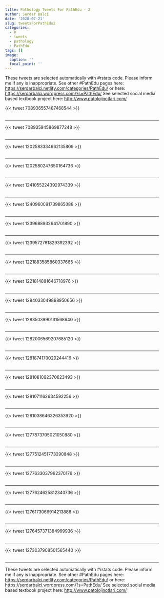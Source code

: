 ```yaml
---
title: Pathology Tweets For PathEdu - 2
author: Serdar Balci
date: '2020-07-21'
slug: tweetsForPathEdu2
categories:
  - R
  - tweets
  - pathology
  - PathEdu
tags: []
image:
  caption: ''
  focal_point: ''
---
```



These tweets are selected automatically with #rstats code. Please inform me if any is inappropriate.
See other #PathEdu pages here: https://serdarbalci.netlify.com/categories/PathEdu/  or here: https://serdarbalci.wordpress.com/?s=PathEdu/ 
See selected social media based textbook project here: http://www.patolojinotlari.com/

{{< tweet 708936557487468544 >}}
<br>
<br>
<hr>
{{< tweet 708935945869877248 >}}
<br>
<br>
<hr>
{{< tweet 1202583334662135809 >}}
<br>
<br>
<hr>
{{< tweet 1202580247650164736 >}}
<br>
<br>
<hr>
{{< tweet 1241055224392974339 >}}
<br>
<br>
<hr>
{{< tweet 1240960091739865088 >}}
<br>
<br>
<hr>
{{< tweet 1239688932641701890 >}}
<br>
<br>
<hr>
{{< tweet 1239572761829392392 >}}
<br>
<br>
<hr>
{{< tweet 1221883585860337665 >}}
<br>
<br>
<hr>
{{< tweet 1221814881646718976 >}}
<br>
<br>
<hr>
{{< tweet 1284033049898950656 >}}
<br>
<br>
<hr>
{{< tweet 1283503990131568640 >}}
<br>
<br>
<hr>
{{< tweet 1282006569207685120 >}}
<br>
<br>
<hr>
{{< tweet 1281874170029244416 >}}
<br>
<br>
<hr>
{{< tweet 1281081062370623493 >}}
<br>
<br>
<hr>
{{< tweet 1281071162634592256 >}}
<br>
<br>
<hr>
{{< tweet 1281038646326353920 >}}
<br>
<br>
<hr>
{{< tweet 1277873705021050880 >}}
<br>
<br>
<hr>
{{< tweet 1277512451773390848 >}}
<br>
<br>
<hr>
{{< tweet 1277633037992370176 >}}
<br>
<br>
<hr>
{{< tweet 1277624625812340736 >}}
<br>
<br>
<hr>
{{< tweet 1276173066914213888 >}}
<br>
<br>
<hr>
{{< tweet 1276457371384999936 >}}
<br>
<br>
<hr>
{{< tweet 1273037908501565440 >}}
<br>
<br>
<hr>


These tweets are selected automatically with #rstats code. Please inform me if any is inappropriate.
See other #PathEdu pages here: https://serdarbalci.netlify.com/categories/PathEdu/  or here: https://serdarbalci.wordpress.com/?s=PathEdu/ 
See selected social media based textbook project here: http://www.patolojinotlari.com/
